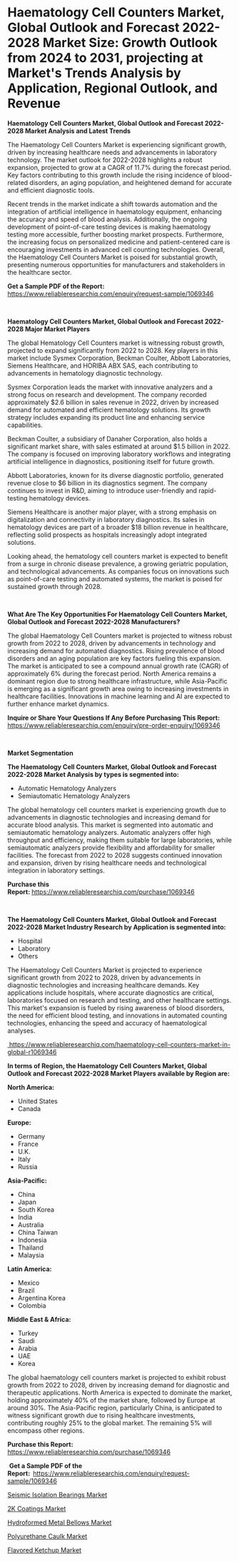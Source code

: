 <p><h1>Haematology Cell Counters Market, Global Outlook and Forecast 2022-2028 Market Size: Growth Outlook from 2024 to 2031, projecting at Market's Trends Analysis by Application, Regional Outlook, and Revenue</h1></p><p><strong>Haematology Cell Counters Market, Global Outlook and Forecast 2022-2028 Market Analysis and Latest Trends</strong></p>
<p><p>The Haematology Cell Counters Market is experiencing significant growth, driven by increasing healthcare needs and advancements in laboratory technology. The market outlook for 2022-2028 highlights a robust expansion, projected to grow at a CAGR of 11.7% during the forecast period. Key factors contributing to this growth include the rising incidence of blood-related disorders, an aging population, and heightened demand for accurate and efficient diagnostic tools.</p><p>Recent trends in the market indicate a shift towards automation and the integration of artificial intelligence in haematology equipment, enhancing the accuracy and speed of blood analysis. Additionally, the ongoing development of point-of-care testing devices is making haematology testing more accessible, further boosting market prospects. Furthermore, the increasing focus on personalized medicine and patient-centered care is encouraging investments in advanced cell counting technologies. Overall, the Haematology Cell Counters Market is poised for substantial growth, presenting numerous opportunities for manufacturers and stakeholders in the healthcare sector.</p></p>
<p><strong>Get a Sample PDF of the Report:&nbsp;</strong> <a href="https://www.reliableresearchiq.com/enquiry/request-sample/1069346">https://www.reliableresearchiq.com/enquiry/request-sample/1069346</a></p>
<p>&nbsp;</p>
<p><strong>Haematology Cell Counters Market, Global Outlook and Forecast 2022-2028 Major Market Players</strong></p>
<p><p>The global Hematology Cell Counters market is witnessing robust growth, projected to expand significantly from 2022 to 2028. Key players in this market include Sysmex Corporation, Beckman Coulter, Abbott Laboratories, Siemens Healthcare, and HORIBA ABX SAS, each contributing to advancements in hematology diagnostic technology.</p><p>Sysmex Corporation leads the market with innovative analyzers and a strong focus on research and development. The company recorded approximately $2.6 billion in sales revenue in 2022, driven by increased demand for automated and efficient hematology solutions. Its growth strategy includes expanding its product line and enhancing service capabilities.</p><p>Beckman Coulter, a subsidiary of Danaher Corporation, also holds a significant market share, with sales estimated at around $1.5 billion in 2022. The company is focused on improving laboratory workflows and integrating artificial intelligence in diagnostics, positioning itself for future growth.</p><p>Abbott Laboratories, known for its diverse diagnostic portfolio, generated revenue close to $6 billion in its diagnostics segment. The company continues to invest in R&D, aiming to introduce user-friendly and rapid-testing hematology devices.</p><p>Siemens Healthcare is another major player, with a strong emphasis on digitalization and connectivity in laboratory diagnostics. Its sales in hematology devices are part of a broader $18 billion revenue in healthcare, reflecting solid prospects as hospitals increasingly adopt integrated solutions.</p><p>Looking ahead, the hematology cell counters market is expected to benefit from a surge in chronic disease prevalence, a growing geriatric population, and technological advancements. As companies focus on innovations such as point-of-care testing and automated systems, the market is poised for sustained growth through 2028.</p></p>
<p>&nbsp;</p>
<p><strong>What Are The Key Opportunities For Haematology Cell Counters Market, Global Outlook and Forecast 2022-2028 Manufacturers?</strong></p>
<p><p>The global Haematology Cell Counters market is projected to witness robust growth from 2022 to 2028, driven by advancements in technology and increasing demand for automated diagnostics. Rising prevalence of blood disorders and an aging population are key factors fueling this expansion. The market is anticipated to see a compound annual growth rate (CAGR) of approximately 6% during the forecast period. North America remains a dominant region due to strong healthcare infrastructure, while Asia-Pacific is emerging as a significant growth area owing to increasing investments in healthcare facilities. Innovations in machine learning and AI are expected to further enhance market dynamics.</p></p>
<p><strong>Inquire or Share Your Questions If Any Before Purchasing This Report:</strong> <a href="https://www.reliableresearchiq.com/enquiry/pre-order-enquiry/1069346">https://www.reliableresearchiq.com/enquiry/pre-order-enquiry/1069346</a></p>
<p>&nbsp;</p>
<p><strong>Market Segmentation</strong></p>
<p><strong>The Haematology Cell Counters Market, Global Outlook and Forecast 2022-2028 Market Analysis by types is segmented into:</strong></p>
<p><ul><li>Automatic Hematology Analyzers</li><li>Semiautomatic Hematology Analyzers</li></ul></p>
<p><p>The global hematology cell counters market is experiencing growth due to advancements in diagnostic technologies and increasing demand for accurate blood analysis. This market is segmented into automatic and semiautomatic hematology analyzers. Automatic analyzers offer high throughput and efficiency, making them suitable for large laboratories, while semiautomatic analyzers provide flexibility and affordability for smaller facilities. The forecast from 2022 to 2028 suggests continued innovation and expansion, driven by rising healthcare needs and technological integration in laboratory settings.</p></p>
<p><strong>Purchase this Report:&nbsp;</strong><a href="https://www.reliableresearchiq.com/purchase/1069346">https://www.reliableresearchiq.com/purchase/1069346</a></p>
<p>&nbsp;</p>
<p><strong>The Haematology Cell Counters Market, Global Outlook and Forecast 2022-2028 Market Industry Research by Application is segmented into:</strong></p>
<p><ul><li>Hospital</li><li>Laboratory</li><li>Others</li></ul></p>
<p><p>The Haematology Cell Counters Market is projected to experience significant growth from 2022 to 2028, driven by advancements in diagnostic technologies and increasing healthcare demands. Key applications include hospitals, where accurate diagnostics are critical, laboratories focused on research and testing, and other healthcare settings. This market's expansion is fueled by rising awareness of blood disorders, the need for efficient blood testing, and innovations in automated counting technologies, enhancing the speed and accuracy of haematological analyses.</p></p>
<p><a href="https://www.reliableresearchiq.com/haematology-cell-counters-market-in-global-r1069346">&nbsp;https://www.reliableresearchiq.com/haematology-cell-counters-market-in-global-r1069346</a></p>
<p><strong>In terms of Region, the Haematology Cell Counters Market, Global Outlook and Forecast 2022-2028 Market Players available by Region are:</strong></p>
<p>
    <p> <strong> North America: </strong>
        <ul>
            <li>United States</li>
            <li>Canada</li>
        </ul>
        </p> 
    <p> <strong> Europe: </strong>
        <ul>
            <li>Germany</li>
            <li>France</li>
            <li>U.K.</li>
            <li>Italy</li>
            <li>Russia</li>
        </ul>
        </p> 
    <p> <strong> Asia-Pacific: </strong>
        <ul>
            <li>China</li>
            <li>Japan</li>
            <li>South Korea</li>
            <li>India</li>
            <li>Australia</li>
            <li>China Taiwan</li>
            <li>Indonesia</li>
            <li>Thailand</li>
            <li>Malaysia</li>
        </ul>
        </p> 
    <p> <strong> Latin America: </strong>
        <ul>
            <li>Mexico</li>
            <li>Brazil</li>
            <li>Argentina Korea</li>
            <li>Colombia</li>
        </ul>
        </p> 
    <p> <strong> Middle East & Africa: </strong>
        <ul>
            <li>Turkey</li>
            <li>Saudi</li>
            <li>Arabia</li>
            <li>UAE</li>
            <li>Korea</li>
        </ul>
    </p>
    </p>
<p><p>The global haematology cell counters market is projected to exhibit robust growth from 2022 to 2028, driven by increasing demand for diagnostic and therapeutic applications. North America is expected to dominate the market, holding approximately 40% of the market share, followed by Europe at around 30%. The Asia-Pacific region, particularly China, is anticipated to witness significant growth due to rising healthcare investments, contributing roughly 25% to the global market. The remaining 5% will encompass other regions.</p></p>
<p><strong>Purchase this Report: </strong><a href="https://www.reliableresearchiq.com/purchase/1069346">https://www.reliableresearchiq.com/purchase/1069346</a></p>
<p>&nbsp;<strong>Get a Sample PDF of the Report:&nbsp;&nbsp;</strong><a href="https://www.reliableresearchiq.com/enquiry/request-sample/1069346">https://www.reliableresearchiq.com/enquiry/request-sample/1069346</a></p>
<p><strong></strong></p>
<p><p><a href="https://www.linkedin.com/pulse/pioneering-growth-analyzing-global-seismic-isolation-bearings-qdc5e?trackingId=UUs51cGqQWm6I1t009%2B7Sg%3D%3D">Seismic Isolation Bearings Market</a></p><p><a href="https://issuu.com/reportprime-2/docs/2k-coatings-market-size-2030.pptx_2230404d0b9143">2K Coatings Market</a></p><p><a href="https://www.linkedin.com/pulse/hydroformed-metal-bellows-market-size-share-trends-analysis-lqcte?trackingId=EiyN5q6CTxe6%2BoK7jm4vWw%3D%3D">Hydroformed Metal Bellows Market</a></p><p><a href="https://issuu.com/reportprime-2/docs/polyurethane-caulk-market-size-2030_7e6d81c952f887">Polyurethane Caulk Market</a></p><p><a href="https://medium.com/@robeathews675666/how-regional-markets-are-adapting-to-flavored-ketchup-market-innovations-997598aa7122">Flavored Ketchup Market</a></p></p>